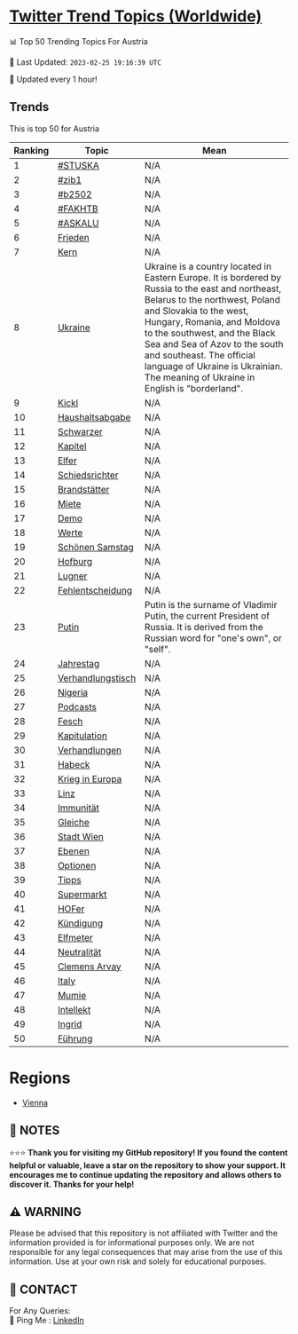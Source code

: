[Twitter Trend Topics (Worldwide)](https://github.com/ErcinDedeoglu/Twitter-Trend-Topics)
==========


📊 Top 50 Trending Topics For Austria

📆 Last Updated: `2023-02-25 19:16:39 UTC`

🔧 Updated every 1 hour!


## Trends

This is top 50 for Austria

| Ranking | Topic | Mean |
| ------- | ------------ | ------------ |
| 1 | [#STUSKA](http://twitter.com/search?q=%23STUSKA) | N/A |
| 2 | [#zib1](http://twitter.com/search?q=%23zib1) | N/A |
| 3 | [#b2502](http://twitter.com/search?q=%23b2502) | N/A |
| 4 | [#FAKHTB](http://twitter.com/search?q=%23FAKHTB) | N/A |
| 5 | [#ASKALU](http://twitter.com/search?q=%23ASKALU) | N/A |
| 6 | [Frieden](http://twitter.com/search?q=Frieden) | N/A |
| 7 | [Kern](http://twitter.com/search?q=Kern) | N/A |
| 8 | [Ukraine](http://twitter.com/search?q=Ukraine) | Ukraine is a country located in Eastern Europe. It is bordered by Russia to the east and northeast, Belarus to the northwest, Poland and Slovakia to the west, Hungary, Romania, and Moldova to the southwest, and the Black Sea and Sea of Azov to the south and southeast. The official language of Ukraine is Ukrainian. The meaning of Ukraine in English is "borderland". |
| 9 | [Kickl](http://twitter.com/search?q=Kickl) | N/A |
| 10 | [Haushaltsabgabe](http://twitter.com/search?q=Haushaltsabgabe) | N/A |
| 11 | [Schwarzer](http://twitter.com/search?q=Schwarzer) | N/A |
| 12 | [Kapitel](http://twitter.com/search?q=Kapitel) | N/A |
| 13 | [Elfer](http://twitter.com/search?q=Elfer) | N/A |
| 14 | [Schiedsrichter](http://twitter.com/search?q=Schiedsrichter) | N/A |
| 15 | [Brandstätter](http://twitter.com/search?q=Brandst%c3%a4tter) | N/A |
| 16 | [Miete](http://twitter.com/search?q=Miete) | N/A |
| 17 | [Demo](http://twitter.com/search?q=Demo) | N/A |
| 18 | [Werte](http://twitter.com/search?q=Werte) | N/A |
| 19 | [Schönen Samstag](http://twitter.com/search?q=Sch%c3%b6nen+Samstag) | N/A |
| 20 | [Hofburg](http://twitter.com/search?q=Hofburg) | N/A |
| 21 | [Lugner](http://twitter.com/search?q=Lugner) | N/A |
| 22 | [Fehlentscheidung](http://twitter.com/search?q=Fehlentscheidung) | N/A |
| 23 | [Putin](http://twitter.com/search?q=Putin) | Putin is the surname of Vladimir Putin, the current President of Russia. It is derived from the Russian word for "one's own", or "self". |
| 24 | [Jahrestag](http://twitter.com/search?q=Jahrestag) | N/A |
| 25 | [Verhandlungstisch](http://twitter.com/search?q=Verhandlungstisch) | N/A |
| 26 | [Nigeria](http://twitter.com/search?q=Nigeria) | N/A |
| 27 | [Podcasts](http://twitter.com/search?q=Podcasts) | N/A |
| 28 | [Fesch](http://twitter.com/search?q=Fesch) | N/A |
| 29 | [Kapitulation](http://twitter.com/search?q=Kapitulation) | N/A |
| 30 | [Verhandlungen](http://twitter.com/search?q=Verhandlungen) | N/A |
| 31 | [Habeck](http://twitter.com/search?q=Habeck) | N/A |
| 32 | [Krieg in Europa](http://twitter.com/search?q=Krieg+in+Europa) | N/A |
| 33 | [Linz](http://twitter.com/search?q=Linz) | N/A |
| 34 | [Immunität](http://twitter.com/search?q=Immunit%c3%a4t) | N/A |
| 35 | [Gleiche](http://twitter.com/search?q=Gleiche) | N/A |
| 36 | [Stadt Wien](http://twitter.com/search?q=Stadt+Wien) | N/A |
| 37 | [Ebenen](http://twitter.com/search?q=Ebenen) | N/A |
| 38 | [Optionen](http://twitter.com/search?q=Optionen) | N/A |
| 39 | [Tipps](http://twitter.com/search?q=Tipps) | N/A |
| 40 | [Supermarkt](http://twitter.com/search?q=Supermarkt) | N/A |
| 41 | [HOFer](http://twitter.com/search?q=HOFer) | N/A |
| 42 | [Kündigung](http://twitter.com/search?q=K%c3%bcndigung) | N/A |
| 43 | [Elfmeter](http://twitter.com/search?q=Elfmeter) | N/A |
| 44 | [Neutralität](http://twitter.com/search?q=Neutralit%c3%a4t) | N/A |
| 45 | [Clemens Arvay](http://twitter.com/search?q=Clemens+Arvay) | N/A |
| 46 | [Italy](http://twitter.com/search?q=Italy) | N/A |
| 47 | [Mumie](http://twitter.com/search?q=Mumie) | N/A |
| 48 | [Intellekt](http://twitter.com/search?q=Intellekt) | N/A |
| 49 | [Ingrid](http://twitter.com/search?q=Ingrid) | N/A |
| 50 | [Führung](http://twitter.com/search?q=F%c3%bchrung) | N/A |



# Regions

* [Vienna](</Austria/Vienna.md>)



## 📝 NOTES

⭐⭐⭐ **Thank you for visiting my GitHub repository! If you found the content helpful or valuable, leave a star on the repository to show your support. It encourages me to continue updating the repository and allows others to discover it. Thanks for your help!**


## ⚠️ WARNING

Please be advised that this repository is not affiliated with Twitter and the information provided is for informational purposes only. We are not responsible for any legal consequences that may arise from the use of this information. Use at your own risk and solely for educational purposes.


## 📨 CONTACT

 For Any Queries:  
            🏓 Ping Me : [LinkedIn](https://www.linkedin.com/in/ercindedeoglu/)
